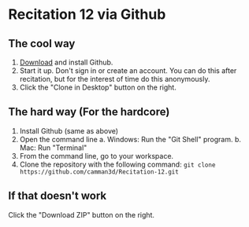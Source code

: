 # Recitation 12 via Github

## The cool way

1. [Download](https://help.github.com/articles/set-up-git) and install Github.
2. Start it up. Don't sign in or create an account. You can do this after recitation, but for the interest of time do this anonymously.
3. Click the "Clone in Desktop" button on the right.

## The hard way (For the hardcore)

1. Install Github (same as above)
2. Open the command line
    a. Windows: Run the "Git Shell" program.
    b. Mac: Run "Terminal"
3. From the command line, go to your workspace.
4. Clone the repository with the following command: `git clone https://github.com/camman3d/Recitation-12.git`

## If that doesn't work

Click the "Download ZIP" button on the right.
